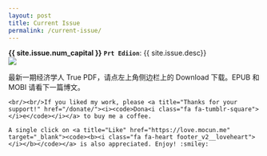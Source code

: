 ```yaml
---
layout: post
title: Current Issue
permalink: /current-issue/
---
```



<div class="message">
	<b>{{ site.issue.num_capital }}</b> 
	<code><b>Pr</b><i class="fa fa-linkedin-square" aria-hidden="true"></i><b>t</b> <b>Edi</b><i class="fa fa-tumblr-square" aria-hidden="true"></i><b>ion</b></code>: {{ site.issue.desc}}
</div>

<div class="cover">
<img src="/public/img/the-economist/img_{{ site.newest }}.jpg" />
</div>

<!--more-->
<p class="message">
	最新一期经济学人 True PDF，请点左上角侧边栏上的 Download 下载。EPUB 和 MOBI 请看下一篇博文。

    <br/><br/>If you liked my work, please <a title="Thanks for your support!" href="/donate/"><i><code>Dona<i class="fa fa-tumblr-square"></i>e</code></i></a> to buy me a coffee. 

	A single click on <a title="Like" href="https://love.mocun.me" target="_blank"><code><b><i class="fa fa-heart footer_v2__loveheart"></i></b></code></a> is also appreciated. Enjoy! :smiley:
</p>
<style>
.emoji{
    width:1.3em;
    height:1.3em;
    display: inline-block;
    margin-bottom: .4em;
}
.fa.fa-heart {
  color: #ef777b;
}
.fa.fa-heart:hover {
  color: #e51c23;
}
</style>


